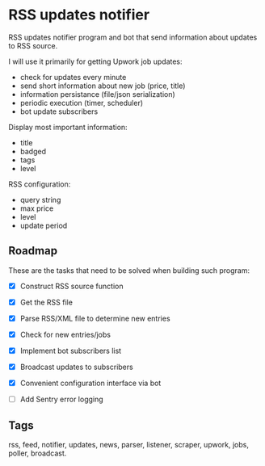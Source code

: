 # RSS updates notifier

RSS updates notifier program and bot that send information about updates to RSS source.

I will use it primarily for getting Upwork job updates:

- check for updates every minute
- send short information about new job (price, title)
- information persistance (file/json serialization)
- periodic execution (timer, scheduler)
- bot update subscribers

Display most important information:

- title
- badged
- tags
- level

RSS configuration:

- query string
- max price
- level
- update period

## Roadmap

These are the tasks that need to be solved when building such program:

- [x] Construct RSS source function

- [x] Get the RSS file

- [x] Parse RSS/XML file to determine new entries

- [x] Check for new entries/jobs

- [x] Implement bot subscribers list

- [x] Broadcast updates to subscribers

- [x] Convenient configuration interface via bot

- [ ] Add Sentry error logging

## Tags

rss, feed, notifier, updates, news, parser, listener, scraper, upwork, jobs, poller, broadcast.

